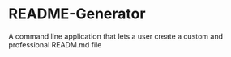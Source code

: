 # README-Generator
A command line application that lets a user create a custom and professional READM.md file
